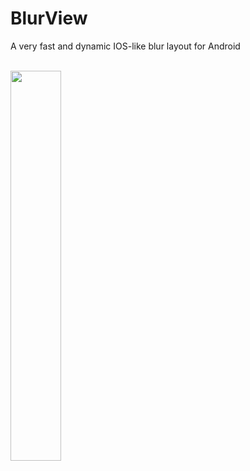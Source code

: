 # BlurView

A very fast and dynamic IOS-like blur layout for Android <br/><br/>

<img src="https://github.com/medivh397/BlurView/blob/main/demo.gif" height="40%" width="40%" />


